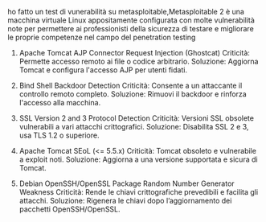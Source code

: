 ho fatto un test di vunerabilità su metasploitable,Metasploitable 2 è una macchina virtuale Linux appositamente configurata con molte vulnerabilità note per permettere ai professionisti della sicurezza di testare e migliorare le proprie competenze nel campo del penetration testing

1. Apache Tomcat AJP Connector Request Injection (Ghostcat)
Criticità: Permette accesso remoto ai file o codice arbitrario.
Soluzione: Aggiorna Tomcat e configura l'accesso AJP per utenti fidati.

2. Bind Shell Backdoor Detection
Criticità: Consente a un attaccante il controllo remoto completo.
Soluzione: Rimuovi il backdoor e rinforza l'accesso alla macchina.

3. SSL Version 2 and 3 Protocol Detection
Criticità: Versioni SSL obsolete vulnerabili a vari attacchi crittografici.
Soluzione: Disabilita SSL 2 e 3, usa TLS 1.2 o superiore.

4. Apache Tomcat SEoL (<= 5.5.x)
Criticità: Tomcat obsoleto e vulnerabile a exploit noti.
Soluzione: Aggiorna a una versione supportata e sicura di Tomcat.

5. Debian OpenSSH/OpenSSL Package Random Number Generator Weakness
Criticità: Rende le chiavi crittografiche prevedibili e facilita gli attacchi.
Soluzione: Rigenera le chiavi dopo l’aggiornamento dei pacchetti OpenSSH/OpenSSL.
